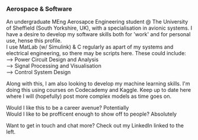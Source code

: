 ### Aerospace & Software

An undergraduate MEng Aerosapce Engineering student @ The University of Sheffield (South Yorkshire, UK), with a specialisation in avionic systems. 
I have a desire to develop my software skills both for 'work' and for personal use, hense this profile.  
I use MatLab (w/ Simulink) & C regularly as apart of my systems and electrical engineering, so there may be scripts here. 
These could include:    
--> Power Circuit Design and Analysis   
--> Signal Processing and Visualisation  
--> Control System Design  

Along with this, I am also looking to develop my machine learning skills. I'm doing this using courses on Codecademy and Kaggle. Keep up to date here where I will (hopefully) post more complex models as time goes on.

Would I like this to be a career avenue? Potentially  
Would I like to be profficent enough to show off to people? Absolutely  

Want to get in touch and chat more? Check out my LinkedIn linked to the left. 

<!--
**baileyraven03/baileyraven03** is a ✨ _special_ ✨ repository because its `README.md` (this file) appears on your GitHub profile.

Here are some ideas to get you started:

- 🔭 I’m currently working on ...
- 🌱 I’m currently learning ...
- 👯 I’m looking to collaborate on ...
- 🤔 I’m looking for help with ...
- 💬 Ask me about ...
- 📫 How to reach me: ...
- 😄 Pronouns: ...
- ⚡ Fun fact: ...
-->
